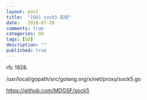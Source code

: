 ```yaml
---
layout: post
title:  "[GO] sock5 实现"
date:   2018-07-20
comments: true
categories: GO
tags: [GO]
description: ""
published: true
---
```


rfc 1928.

/usr/local/gopath/src/golang.org/x/net/proxy/sock5.go

https://github.com/MDGSF/sock5




